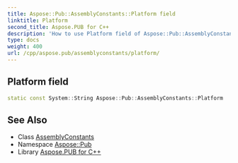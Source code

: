 ```yaml
---
title: Aspose::Pub::AssemblyConstants::Platform field
linktitle: Platform
second_title: Aspose.PUB for C++
description: 'How to use Platform field of Aspose::Pub::AssemblyConstants class in C++.'
type: docs
weight: 400
url: /cpp/aspose.pub/assemblyconstants/platform/
---
```

## Platform field




```cpp
static const System::String Aspose::Pub::AssemblyConstants::Platform
```

## See Also

* Class [AssemblyConstants](../)
* Namespace [Aspose::Pub](../../)
* Library [Aspose.PUB for C++](../../../)
